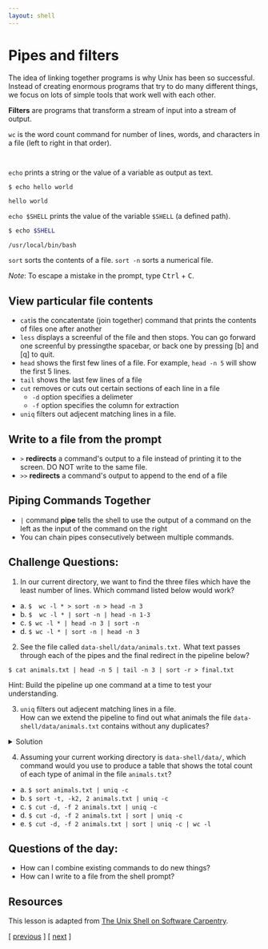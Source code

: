```yaml
---
layout: shell
---
```


# Pipes and filters
The idea of linking together programs is why Unix has been so successful.
Instead of creating enormous programs that try to do many  different things, we focus on lots of simple tools that work well with each other.

**Filters** are programs that transform a stream of input into a stream of output.

`wc` is the word count command for number of lines, words, and characters in a file (left to right in that order).

```bash
```

```
```

`echo` prints a string or the value of a variable as output as text.

```bash
$ echo hello world
```

```
hello world
```

`echo $SHELL` prints the value of the variable `$SHELL` (a defined path).

```bash
$ echo $SHELL
```

```
/usr/local/bin/bash
```

`sort` sorts the contents of a file.  `sort -n` sorts a numerical file.

*Note*: To escape a mistake in the prompt, type <kbd>Ctrl</kbd> + <kbd>C</kbd>. 

## View particular file contents
- `cat`is the concatentate (join together) command that prints the contents of files one after another
- `less` displays a screenful of the file and then stops.  You can go forward one screenful by pressingthe spacebar, or back one by pressing [b] and [q] to quit.
- `head` shows the first few lines of a file.  For example, `head -n 5` will show the first 5 lines.
- `tail` shows the last few lines of a file
- `cut` removes or cuts out certain sections of each line in a file
   - `-d` option specifies a delimeter 
   - `-f` option specifies the column for extraction
- `uniq` filters out adjecent matching lines in a file.

## Write to a file from the prompt
- `>` **redirects** a command's output to a file instead of printing it to the screen.  DO NOT write to the same file.
- `>>` **redirects** a command's output to append to the end of a file 

## Piping Commands Together
- `|` command **pipe** tells the shell to use the output of a command on the left as the input of the command on the right
- You can chain pipes consecutively between multiple commands.


## Challenge Questions:
1. In our current directory, we want to find the three files which have the least number of lines.  Which command listed below would work?
 - a.  `$  wc -l * > sort -n > head -n 3`
 - b.  `$  wc -l * | sort -n | head -n 1-3`
 - c.  `$ wc -l * | head -n 3 | sort -n`
 - d.  `$ wc -l * | sort -n | head -n 3`
 
2. See the file called `data-shell/data/animals.txt.` 
What text passes through each of the pipes and the final redirect in the pipeline below?

`$ cat animals.txt | head -n 5 | tail -n 3 | sort -r > final.txt`

Hint:  Build the pipeline up one command at a time to test your understanding.
 
3.  `uniq` filters out adjecent matching lines in a file.  
How can we extend the pipeline to find out what animals the file `data-shell/data/animals.txt` contains without any duplicates?
<details>
  <summary>Solution</summary>
  <div class="container" markdown="1">

```bash
cut -d , -f 2 animals.txt | sort | uniq > animals_unique.txt
```
  </div>
</details>

4. Assuming your current working directory is `data-shell/data/`, which command would you use to produce a table that shows the total count of each type of animal in the file `animals.txt`?
  - a. `$ sort animals.txt | uniq -c`
  - b. `$ sort -t, -k2, 2 animals.txt | uniq -c`
  - c. `$ cut -d, -f 2 animals.txt | uniq -c`
  - d. `$ cut -d, -f 2 animals.txt | sort | uniq -c`
  - e. `$ cut -d, -f 2 animals.txt | sort | uniq -c | wc -l`

## Questions of the day:
- How can I combine existing commands to do new things?
- How can I write to a file from the shell prompt?

## Resources
This lesson is adapted from [The Unix Shell on Software Carpentry](http://swcarpentry.github.io/shell-novice/).


<span class="lesson">
    [&nbsp;<a href="/shell/alter-dir">previous</a>&nbsp;]
    [&nbsp;<a href="/shell/loops">next</a>&nbsp;]
</span>
